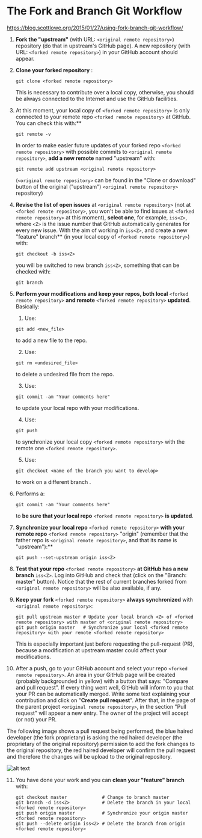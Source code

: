 # The Fork and Branch Git Workflow
https://blog.scottlowe.org/2015/01/27/using-fork-branch-git-workflow/

1. **Fork the "upstream"** (with URL: `<original remote repository>`) repository (do that in
   upstream's GitHub page).  A new repository (with URL: `<forked remote repository>`) in
   your GitHub account should appear.

2. **Clone your forked repository** <original remote repository>:
   ```
   git clone <forked remote repository>
   ```
   This is necessary to contribute over a local copy, otherwise, you
   should be always connected to the Internet and use the GitHub
   facilities.

3. At this moment, your local copy of `<forked remote repository>` is only connected to your
   remote repo `<forked remote repository>` at GitHub. You can check this with:**
   ```
   git remote -v
   ```
   In order to make easier future updates of your forked repo `<forked remote repository>` with
   possible commits to `<original remote repository>`, **add a new remote** named "upstream" with:
   ```
   git remote add upstream <original remote repository>
   ```
   (`<original remote repository>` can be found in the "Clone or download" button of the original ("upstream")
   `<original remote repository>` repository)

4. **Revise the list of open issues** at `<original remote repository>` (not at `<forked remote repository>`, you won't be
   able to find issues at `<forked remote repository>` at this moment), **select one**, for
   example, `iss<Z>`, where `<Z>` is the issue number that GitHub
   automatically generates for every new issue. With the aim of
   working in `iss<Z>`, and create a new "feature" branch** (in your local
   copy of `<forked remote repository>`) with:
   ```
   git checkout -b iss<Z>
   ```
   you will be switched to new branch `iss<Z>`, something that can be
   checked with:
   ```
   git branch
   ```

5. **Perform your modifications and keep your repos, both local** `<forked remote repository>` **and
   remote** `<forked remote repository>` **updated**. Basically:

   1. Use:
   ```
   git add <new_file>
   ```
   to add a new file to the repo.

   2. Use:
   ```
   git rm <undesired_file>
   ```
   to delete a undesired file from the repo.

   3. Use:
   ```
   git commit -am "Your comments here"
   ```
   to update your local repo with your modifications.

   4. Use:
   ```
   git push
   ```
   to synchronize your local copy `<forked remote repository>` with the remote one `<forked remote repository>`.

   5. Use:
   ```
   git checkout <name of the branch you want to develop>
   ```
   to work on a different branch <branch>.

6. Performs a:
   ```
   git commit -am "Your comments here"
   ```
   to **be sure that your local repo** `<forked remote repository>` **is updated**.

7. **Synchronize your local repo** `<forked remote repository>` **with your remote repo** `<forked remote repository>`
   "origin" (remember that the father repo is `<original remote repository>`, and that its name
   is "upstream"):**
   ```
   git push --set-upstream origin iss<Z>
   ```

8. **Test that your repo** `<forked remote repository>` **at GitHub has a new branch** `iss<Z>`. Log
   into GitHub and check that (click on the "Branch: master"
   button). Notice that the rest of current branches forked from `<original remote repository>`
   will be also available, if any.

9. **Keep your fork** `<forked remote repository>` **always synchronized** with `<original remote repository>`:
   ```
   git pull upstream master # Update your local branch <Z> of <forked remote repository> with master of <original remote repository>
   git push origin master   # Synchronize your local <forked remote repository> with your remote <forked remote repository>
   ```
   This is especially important just before requesting the pull-request
   (PR), because a modification at upstream master could affect your
   modifications.

10. After a push, go to your GitHub account and select your repo `<forked remote repository>`. An area in your
    GitHub page will be created (probably backgrounded in yellow) with
    a button that says: "Compare and pull request". If every thing
    went well, GitHub will inform to you that your PR can be
    automatically merged. Write some text explaining your contribution
    and click on "**Create pull request**". After that, in the page of the
    parent project `<original remote repository>`, in the section "Pull request" will appear a
    new entry. The owner of the project will accept (or not) your PR.

The following image shows a pull request being performed, the blue haired developer (the fork proprietary)
    is asking the red haired developer (the proprietary of the original repository) permission to add the fork changes to the 	             original repository,
    the red haired developer will confirm the pull request and therefore the changes will be upload to the original repository.

![alt text](http://atlassianblog.wpengine.com/wp-content/uploads/bitbucket411-blog-1200x-branches2.png)

11. You have done your work and you can **clean your "feature" branch** with:
	```
    git checkout master             # Change to branch master
    git branch -d iss<Z>            # Delete the branch in your local <forked remote repository>
    git push origin master          # Synchronize your origin master <forked remote repository>
    git push --delete origin iss<Z> # Delete the branch from origin <forked remote repository>
	```
